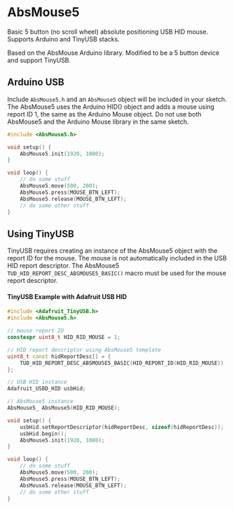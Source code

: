 # AbsMouse5
Basic 5 button (no scroll wheel) absolute positioning USB HID mouse. Supports Arduino and TinyUSB stacks.

Based on the AbsMouse Arduino library. Modified to be a 5 button device and support TinyUSB.

## Arduino USB
Include `AbsMouse5.h` and an `AbsMouse5` object will be included in your sketch. The AbsMouse5 uses the Arduino HID() object and adds a mouse using report ID 1, the same as the Arduino Mouse object. Do not use both AbsMouse5 and the Arduino Mouse library in the same sketch.
```c++
#include <AbsMouse5.h>

void setup() {
    AbsMouse5.init(1920, 1080);
}

void loop() {
    // do some stuff
    AbsMouse5.move(500, 200);
    AbsMouse5.press(MOUSE_BTN_LEFT);
    AbsMouse5.release(MOUSE_BTN_LEFT);
    // do some other stuff
}
```
## Using TinyUSB
TinyUSB requires creating an instance of the AbsMouse5 object with the report ID for the mouse. The mouse is not automatically included in the USB HID report descriptor. The AbsMouse5 `TUD_HID_REPORT_DESC_ABSMOUSE5_BASIC()` macro must be used for the mouse report descriptor.

#### TinyUSB Example with Adafruit USB HID
```c++
#include <Adafruit_TinyUSB.h>
#include <AbsMouse5.h>

// mouse report ID
constexpr uint8_t HID_RID_MOUSE = 1;

// HID report descriptor using AbsMouse5 template
uint8_t const hidReportDesc[] = {
    TUD_HID_REPORT_DESC_ABSMOUSE5_BASIC(HID_REPORT_ID(HID_RID_MOUSE))
};

// USB HID instance
Adafruit_USBD_HID usbHid;

// AbsMouse5 instance
AbsMouse5_ AbsMouse5(HID_RID_MOUSE);

void setup() {
    usbHid.setReportDescriptor(hidReportDesc, sizeof(hidReportDesc));
    usbHid.begin();
    AbsMouse5.init(1920, 1080);
}

void loop() {
    // do some stuff
    AbsMouse5.move(500, 200);
    AbsMouse5.press(MOUSE_BTN_LEFT);
    AbsMouse5.release(MOUSE_BTN_LEFT);
    // do some other stuff
}
```
